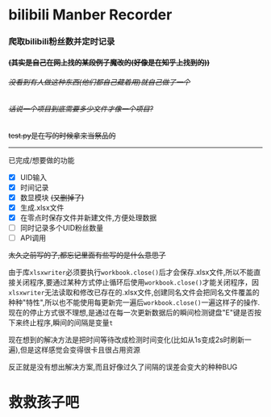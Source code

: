 # bilibili Manber Recorder
### 爬取bilibili粉丝数并定时记录
#### ~~(其实是自己在网上找的某段例子魔改的(好像是在知乎上找到的))~~
###### ~~没看到有人做这种东西(他们都自己藏着用)就自己做了一个~~
###### ~~话说一个项目到底需要多少文件才像一个项目?~~
~~test.py是在写的时候拿来当祭品的~~

---

已完成/想要做的功能
* [X] UID输入
* [X] 时间记录
* [X] 数显模块 ~~(又删掉了)~~
* [X] 生成.xlsx文件
* [X] 在零点时保存文件并新建文件,方便处理数据
* [ ] 同时记录多个UID粉丝数量
* [ ] API调用

~~太久之前写的了,都忘记里面有些写的是什么意思了~~

由于库`xlsxwriter`必须要执行`workbook.close()`后才会保存.xlsx文件,所以不能直接关闭程序,要通过某种方式停止循环后使用`workbook.close()`才能关闭程序，因`xlsxwriter`无法读取和修改已存在的.xlsx文件,创建同名文件会把同名文件覆盖的种种"特性",所以也不能使用每更新完一遍后`workbook.close()`一遍这样子的操作.现在的停止方式很不理想,是通过在每一次更新数据后的瞬间检测键盘"E"键是否按下来终止程序,瞬间的间隔是变量`t`

现在想到的解决方法是把时间等待改成检测时间变化(比如从1s变成2s时刷新一遍),但是这样感觉会变得很卡且很占用资源

反正就是没有想出解决方案,而且好像过久了间隔的误差会变大的种种BUG

# 救救孩子吧

